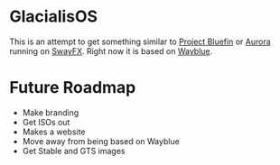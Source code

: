# GlacialisOS

This is an attempt to get something similar to [Project Bluefin](https://projectbluefin.io/) or [Aurora](https://getaurora.dev/) running on [SwayFX](https://github.com/WillPower3309/swayfx). Right now it is based on [Wayblue](https://github.com/wayblueorg/wayblue).

# Future Roadmap

- Make branding
- Get ISOs out
- Makes a website
- Move away from being based on Wayblue
- Get Stable and GTS images
